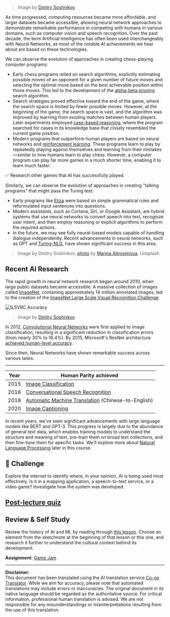 <!--
CO_OP_TRANSLATOR_METADATA:
{
  "original_hash": "5d1cbc67a9690adb5b33adf297794087",
  "translation_date": "2025-08-31T17:47:08+00:00",
  "source_file": "lessons/1-Intro/README.md",
  "language_code": "en"
}
-->
> Image by [Dmitry Soshnikov](http://soshnikov.com)

As time progressed, computing resources became more affordable, and larger datasets became accessible, allowing neural network approaches to demonstrate remarkable performance in competing with humans in various domains, such as computer vision and speech recognition. Over the past decade, the term Artificial Intelligence has often been used interchangeably with Neural Networks, as most of the notable AI achievements we hear about are based on these technologies.

We can observe the evolution of approaches in creating chess-playing computer programs:

* Early chess programs relied on search algorithms, explicitly estimating possible moves of an opponent for a given number of future moves and selecting the optimal move based on the best achievable position within those moves. This led to the development of the [alpha-beta pruning](https://en.wikipedia.org/wiki/Alpha%E2%80%93beta_pruning) search algorithm.
* Search strategies proved effective toward the end of the game, where the search space is limited by fewer possible moves. However, at the beginning of the game, the search space is vast, and the algorithm was improved by learning from existing matches between human players. Later experiments employed [case-based reasoning](https://en.wikipedia.org/wiki/Case-based_reasoning), where the program searched for cases in its knowledge base that closely resembled the current game position.
* Modern programs that outperform human players are based on neural networks and [reinforcement learning](https://en.wikipedia.org/wiki/Reinforcement_learning). These programs learn to play by repeatedly playing against themselves and learning from their mistakes—similar to how humans learn to play chess. However, a computer program can play far more games in a much shorter time, enabling it to learn much faster.

✅ Research other games that AI has successfully played.

Similarly, we can observe the evolution of approaches in creating "talking programs" that might pass the Turing test:

* Early programs like [Eliza](https://en.wikipedia.org/wiki/ELIZA) were based on simple grammatical rules and reformulated input sentences into questions.
* Modern assistants, such as Cortana, Siri, or Google Assistant, are hybrid systems that use neural networks to convert speech into text, recognize user intent, and then employ reasoning or explicit algorithms to perform the required actions.
* In the future, we may see fully neural-based models capable of handling dialogue independently. Recent advancements in neural networks, such as GPT and [Turing-NLG](https://turing.microsoft.com/), have shown significant success in this area.

> Image by Dmitry Soshnikov, [photo](https://unsplash.com/photos/r8LmVbUKgns) by [Marina Abrosimova](https://unsplash.com/@abrosimova_marina_foto), Unsplash

## Recent AI Research

The rapid growth in neural network research began around 2010, when large public datasets became accessible. A massive collection of images called [ImageNet](https://en.wikipedia.org/wiki/ImageNet), containing approximately 14 million annotated images, led to the creation of the [ImageNet Large Scale Visual Recognition Challenge](https://image-net.org/challenges/LSVRC/).

![ILSVRC Accuracy](../../../../lessons/1-Intro/images/ilsvrc.gif)

> Image by [Dmitry Soshnikov](http://soshnikov.com)

In 2012, [Convolutional Neural Networks](../4-ComputerVision/07-ConvNets/README.md) were first applied to image classification, resulting in a significant reduction in classification errors (from nearly 30% to 16.4%). By 2015, Microsoft's ResNet architecture [achieved human-level accuracy](https://doi.org/10.1109/ICCV.2015.123).

Since then, Neural Networks have shown remarkable success across various tasks:

---

Year | Human Parity achieved
-----|--------
2015 | [Image Classification](https://doi.org/10.1109/ICCV.2015.123)
2016 | [Conversational Speech Recognition](https://arxiv.org/abs/1610.05256)
2018 | [Automatic Machine Translation](https://arxiv.org/abs/1803.05567) (Chinese-to-English)
2020 | [Image Captioning](https://arxiv.org/abs/2009.13682)

In recent years, we've seen significant advancements with large language models like BERT and GPT-3. This progress is largely due to the abundance of general text data, which enables training models to understand the structure and meaning of text, pre-train them on broad text collections, and then fine-tune them for specific tasks. We'll explore more about [Natural Language Processing](../5-NLP/README.md) later in this course.

## 🚀 Challenge

Explore the internet to identify where, in your opinion, AI is being used most effectively. Is it in a mapping application, a speech-to-text service, or a video game? Investigate how the system was developed.

## [Post-lecture quiz](https://red-field-0a6ddfd03.1.azurestaticapps.net/quiz/201)

## Review & Self Study

Review the history of AI and ML by reading through [this lesson](https://github.com/microsoft/ML-For-Beginners/tree/main/1-Introduction/2-history-of-ML). Choose an element from the sketchnote at the beginning of that lesson or this one, and research it further to understand the cultural context behind its development.

**Assignment**: [Game Jam](assignment.md)

---

**Disclaimer**:  
This document has been translated using the AI translation service [Co-op Translator](https://github.com/Azure/co-op-translator). While we aim for accuracy, please note that automated translations may include errors or inaccuracies. The original document in its native language should be regarded as the authoritative source. For critical information, professional human translation is advised. We are not responsible for any misunderstandings or misinterpretations resulting from the use of this translation.